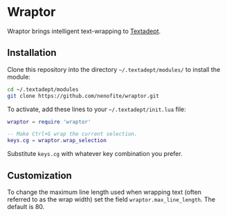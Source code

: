 # Wraptor

Wraptor brings intelligent text-wrapping to [Textadept](http://foicica.com/textadept/).

## Installation

Clone this repository into the directory `~/.textadept/modules/` to install the
module:

```sh
cd ~/.textadept/modules
git clone https://github.com/nenofite/wraptor.git
```

To activate, add these lines to your `~/.textadept/init.lua` file:

```lua
wraptor = require 'wraptor'

-- Make Ctrl+G wrap the current selection.
keys.cg = wraptor.wrap_selection
```

Substitute `keys.cg` with whatever key combination you prefer.

## Customization

To change the maximum line length used when wrapping text (often referred to as
the wrap width) set the field `wraptor.max_line_length`. The default is 80.
